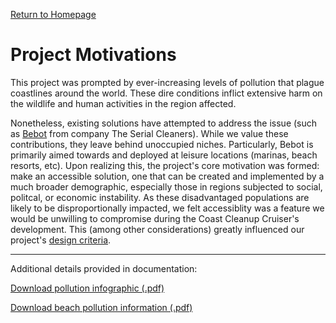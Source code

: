 <p> <a href="https://conrado-m-ucsd.github.io/SYN-100-Project/"> Return to Homepage </a> </p>

<h1> Project Motivations </h1>

<p> 
This project was prompted by ever-increasing levels of pollution that plague coastlines around the world. These dire conditions inflict extensive harm on the wildlife and human activities in the region affected. 

Nonetheless, existing solutions have attempted to address the issue (such as [Bebot](https://searial-cleaners.com/bebot/) from company The Serial Cleaners). While we value these contributions, they leave behind unoccupied niches. Particularly, Bebot is primarily aimed towards and deployed at leisure locations (marinas, beach resorts, etc). Upon realizing this, the project's core motivation was formed: make an accessible solution, one that can be created and implemented by a much broader demographic, especially those in regions subjected to social, politcal, or economic instability. As these disadvantaged populations are likely to be disproportionally impacted, we felt accessiblity was a feature we would be unwilling to compromise during the Coast Cleanup Cruiser's development. This (among other considerations) greatly influenced our project's <a href="dsgn-crit.html"> design criteria</a>. 
</p>

---

<p> Additional details provided in documentation: </p>
<p> <a href = " "> Download pollution infographic (.pdf) </a> </p>
<p> <a href = " "> Download beach pollution information (.pdf) </a> </p>